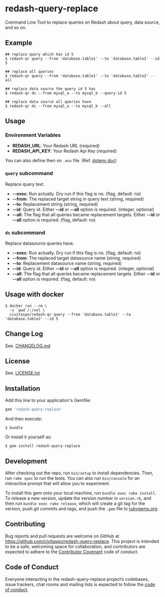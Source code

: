 # redash-query-replace

Command Line Tool to replace queries on Redash about query, data source, and so on.

## Example

```shell
## replace query which has id 5
$ redash-qr query --from 'database.table1' --to 'database.table2' --id 5

## replace all queries
$ redash-qr query --from 'database.table1' --to 'database.table2' --all

## replace data source the query id 5 has
$ redash-qr ds --from mysql_a --to mysql_b --query-id 5

## replace data source all queries have
$ redash-qr ds --from mysql_a --to mysql_b --all

```

## Usage

### Environment Variables

- **REDASH_URL**: Your Redash URL (required)
- **REDASH_API_KEY**: Your Redash Api Key (required)

You can also define then on `.env` file. (Ref. [dotenv doc](https://github.com/bkeepers/dotenv))

### `query` subcommand

Replace query text.

- **--exec**: Run actually. Dry run if this flag is no. (flag, default: no)
- **--from**: The replaced target string in query text (string, required)
- **--to**: Replacement string (string, required)
- **--id**: Query id. Either **--id** or **--all** option is required. (integer, optional)
- **--all**: The flag that all queries became replacement targets. Either **--id** or **--all** option is required. (flag, default: no)

### `ds` subcommand

Replace datasource queries have.

- **--exec**: Run actually. Dry run if this flag is no. (flag, default: no)
- **--from**: The replaced target datasource name (string, required)
- **--to**: Replacement datasource name (string, required)
- **--id**: Query id. Either **--id** or **--all** option is required. (integer, optional)
- **--all**: The flag that all queries became replacement targets. Either **--id** or **--all** option is required. (flag, default: no)


## Usage with docker

```
$ docker run --rm \
  -v `pwd`/:/vol \
  civitaspo/redash-qr query --from 'database.table1' --to 'database.table2' --id 5
```

## Change Log

See. [CHANGELOG.md](./CHANGELOG.md)

## License

See. [LICENSE.txt](./LICENSE.txt)

## Installation

Add this line to your application's Gemfile:

```ruby
gem 'redash-query-replace'
```

And then execute:

    $ bundle

Or install it yourself as:

    $ gem install redash-query-replace

## Development

After checking out the repo, run `bin/setup` to install dependencies. Then, run `rake spec` to run the tests. You can also run `bin/console` for an interactive prompt that will allow you to experiment.

To install this gem onto your local machine, run `bundle exec rake install`. To release a new version, update the version number in `version.rb`, and then run `bundle exec rake release`, which will create a git tag for the version, push git commits and tags, and push the `.gem` file to [rubygems.org](https://rubygems.org).

## Contributing

Bug reports and pull requests are welcome on GitHub at https://github.com/civitaspo/redash-query-replace. This project is intended to be a safe, welcoming space for collaboration, and contributors are expected to adhere to the [Contributor Covenant](http://contributor-covenant.org) code of conduct.

## Code of Conduct

Everyone interacting in the redash-query-replace project’s codebases, issue trackers, chat rooms and mailing lists is expected to follow the [code of conduct](https://github.com/civitaspo/redash-query-replace/blob/master/CODE_OF_CONDUCT.md).
